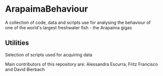 # ArapaimaBehaviour
A collection of code, data and scripts use for analysing the behaviour of one of the world's largest freshwater fish - the Arapaima gigas

## Utilities
Selection of scripts used for acquiring data

Main contributors of this repository are: Alessandra Escurra, Fritz Francisco and David Bierbach
